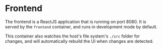 # Frontend

The frontend is a ReactJS application that is running on port 8080. It is
served by the `frontend` container, and runs in development mode by default.

This container also watches the host's file system's `./src` folder for
changes, and will automatically rebuild the UI when changes are detected.

